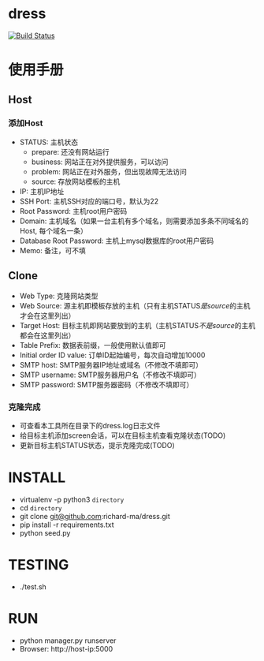 # dress

[![Build Status](https://travis-ci.org/richard-ma/dress.svg?branch=master)](https://travis-ci.org/richard-ma/dress)

# 使用手册

## Host

### 添加Host
* STATUS:                   主机状态
    * prepare:  还没有网站运行
    * business: 网站正在对外提供服务，可以访问
    * problem:  网站正在对外服务，但出现故障无法访问
    * source:   存放网站模板的主机
* IP:                       主机IP地址
* SSH Port:                 主机SSH对应的端口号，默认为22
* Root Password:            主机root用户密码
* Domain:                   主机域名（如果一台主机有多个域名，则需要添加多条不同域名的Host, 每个域名一条）
* Database Root Password:   主机上mysql数据库的root用户密码
* Memo:                     备注，可不填

## Clone

* Web Type:                 克隆网站类型
* Web Source:               源主机即模板存放的主机（只有主机STATUS*是source*的主机才会在这里列出）
* Target Host:              目标主机即网站要放到的主机（主机STATUS*不是source*的主机都会在这里列出）
* Table Prefix:             数据表前缀，一般使用默认值即可
* Initial order ID value:   订单ID起始编号，每次自动增加10000
* SMTP host:                SMTP服务器IP地址或域名（不修改不填即可）
* SMTP username:            SMTP服务器用户名（不修改不填即可）
* SMTP password:            SMTP服务器密码（不修改不填即可）

### 克隆完成

* 可查看本工具所在目录下的dress.log日志文件
* 给目标主机添加screen会话，可以在目标主机查看克隆状态(TODO)
* 更新目标主机STATUS状态，提示克隆完成(TODO)

# INSTALL
* virtualenv -p python3 `directory`
* cd `directory`
* git clone git@github.com:richard-ma/dress.git
* pip install -r requirements.txt
* python seed.py

# TESTING
* ./test.sh

# RUN
* python manager.py runserver
* Browser: http://host-ip:5000
